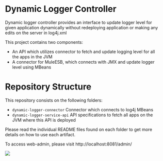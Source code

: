 # Dynamic Logger Controller

Dynamic logger controller provides an interface to update logger level for given application dynamically without redeploying application or making any edits on the server in log4j.xml

This project contains two components:

* An API which utilizes connector to fetch and update logging level for all the apps in the JVM
* A connector for MuleESB, which connects with JMX and update logger level using MBeans

# Repository Structure
This repository consists on the following folders:

* `dynamic-logger-connector` Connector which connects to log4j MBeans
* `dynamic-logger-service-api` API specifications to fetch all apps on the JVM where this API is deployed

Please read the individual README files found on each folder to get more details on how to use each artifact.

To access web-admin, please visit http://localhost:8081/admin/


![](https://github.com/mulesoft-consulting/dynamic-logger-controller/blob/master/dynamic-logger-service-api/change-log-level.gif)
